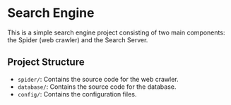 # Search Engine

This is a simple search engine project consisting of two main components: the Spider (web crawler) and the Search Server.

## Project Structure

- `spider/`: Contains the source code for the web crawler.
- `database/`: Contains the source code for the database.
- `config/`: Contains the configuration files.